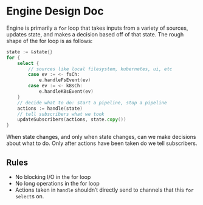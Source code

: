# Engine Design Doc
Engine is primarily a `for` loop that takes inputs from a variety of sources, updates state, and makes a decision based off of that state. The rough shape of the for loop is as follows:

```go
state := &state{}
for {
    select {
        // sources like local filesystem, kubernetes, ui, etc
        case ev := <- fsCh:
            e.handleFsEvent(ev)
        case ev := <- k8sCh:
            e.handleK8sEvent(ev)
    }
    // decide what to do: start a pipeline, stop a pipeline
    actions := handle(state)
    // tell subscribers what we took
    updateSubscribers(actions, state.copy())
}
```

When state changes, and only when state changes, can we make decisions about what to do. Only after actions have been taken do we tell subscribers.

## Rules
* No blocking I/O in the for loop
* No long operations in the for loop
* Actions taken in `handle` shouldn’t directly send to channels that this `for`  `select`s on.
